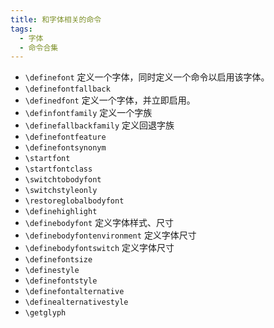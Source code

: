 ```yaml
---
title: 和字体相关的命令
tags:
  - 字体
  - 命令合集
---
```


- `\definefont` 定义一个字体，同时定义一个命令以启用该字体。
- `\definefontfallback`
- `\definedfont` 定义一个字体，并立即启用。
- `\definfontfamily` 定义一个字族
- `\definefallbackfamily` 定义回退字族
- `\definefontfeature`
- `\definefontsynonym`
- `\startfont`
- `\startfontclass`
- `\switchtobodyfont`
- `\switchstyleonly`
- `\restoreglobalbodyfont`
- `\definehighlight`
- `\definebodyfont` 定义字体样式、尺寸
- `\definebodyfontenvironment` 定义字体尺寸
- `\definebodyfontswitch` 定义字体尺寸
- `\definefontsize`
- `\definestyle`
- `\definefontstyle`
- `\definefontalternative` 
- `\definealternativestyle`
- `\getglyph`